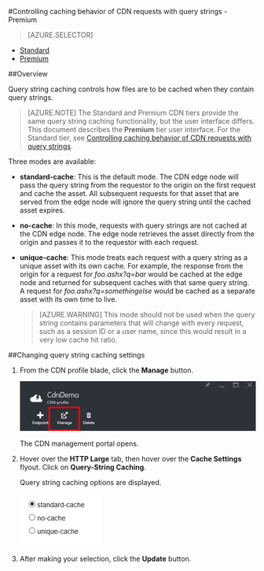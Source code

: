 <properties 
	pageTitle="CDN - Controlling caching behavior of requests with query strings - Premium" 
	description="CDN query string caching controls how files are to be cached when they contain query strings." 
	services="cdn" 
	documentationCenter=".NET" 
	authors="camsoper" 
	manager="dwrede" 
	editor=""/>

<tags 
	ms.service="cdn" 
	ms.workload="tbd" 
	ms.tgt_pltfrm="na" 
	ms.devlang="na" 
	ms.topic="article" 
	ms.date="12/02/2015" 
	ms.author="casoper"/>

#Controlling caching behavior of CDN requests with query strings - Premium

> [AZURE.SELECTOR]
- [Standard](cdn-query-string.md)
- [Premium](cdn-query-string-premium.md)

##Overview

Query string caching controls how files are to be cached when they contain query strings. 

> [AZURE.NOTE] The Standard and Premium CDN tiers provide the same query string caching functionality, but the user interface differs.  This document describes the **Premium** tier user interface.  For the Standard tier, see [Controlling caching behavior of CDN requests with query strings](cdn-query-string.md).

Three modes are available:

- **standard-cache**:  This is the default mode.  The CDN edge node will pass the query string from the requestor to the origin on the first request and cache the asset.  All subsequent requests for that asset that are served from the edge node will ignore the query string until the cached asset expires. 
- **no-cache**:  In this mode, requests with query strings are not cached at the CDN edge node.  The edge node retrieves the asset directly from the origin and passes it to the requestor with each request. 
- **unique-cache**:  This mode treats each request with a query string as a unique asset with its own cache.  For example, the response from the origin for a request for *foo.ashx?q=bar* would be cached at the edge node and returned for subsequent caches with that same query string.  A request for *foo.ashx?q=somethingelse* would be cached as a separate asset with its own time to live.
	
	>[AZURE.WARNING] This mode should not be used when the query string contains parameters that will change with every request, such as a session ID or a user name, since this would result in a very low cache hit ratio.

##Changing query string caching settings

1. From the CDN profile blade, click the **Manage** button.

	![CDN profile blade manage button](./media/cdn-query-string-premium/cdn-manage-btn.png)
	
	The CDN management portal opens.
	
2. Hover over the **HTTP Large** tab, then hover over the **Cache Settings** flyout.  Click on **Query-String Caching**.
	
	Query string caching options are displayed.
	
	![CDN query string caching options](./media/cdn-query-string-premium/cdn-query-string.png)
	
3. After making your selection, click the **Update** button.




	

